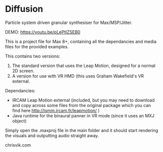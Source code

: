 # Diffusion
Particle system driven granular synthesiser for Max/MSP/Jitter.

DEMO: https://youtu.be/pLePtIZSEB0

This is a project file for Max 8+, containing all the dependancies and media files for the provided examples.

This contains two versions:
 1) The standard version that uses the Leap Motion, designed for a normal 2D screen.
 2) A version for use with VR HMD (this uses Graham Wakefield's VR external.
 

Dependancies:
 - IRCAM Leap Motion external (included, but you may need to download and copy across some files from the original package which you can find here http://ismm.ircam.fr/leapmotion/ )
 - Java runtime for the binaural panner in VR mode (since it uses an MXJ object)


Simply open the .maxproj file in the main folder and it should start rendering the visuals and outputting audio straight away.



chrisvik.com
